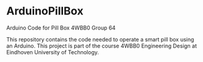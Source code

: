 # ArduinoPillBox
Arduino Code for Pill Box 4WBB0 Group 64

This repository contains the code needed to operate a smart pill box using an Arduino. This project is part of the course 4WBB0 Engineering Design at Eindhoven University of Technology.
